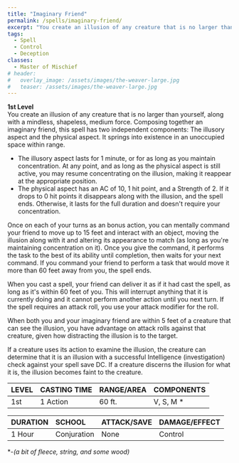 ```yaml
---
title: "Imaginary Friend"
permalink: /spells/imaginary-friend/
excerpt: "You create an illusion of any creature that is no larger than yourself, along with a mindless, shapeless, medium force - composing together an imaginary friend."
tags:
  - Spell
  - Control
  - Deception
classes:
  - Master of Mischief
# header:
#   overlay_image: /assets/images/the-weaver-large.jpg
#   teaser: /assets/images/the-weaver-large.jpg
---
```


**1st Level** \
You create an illusion of any creature that is no larger than yourself, along with a mindless, shapeless, medium force. Composing together an imaginary friend, this spell has two independent components: The illusory aspect and the physical aspect. It springs into existence in an unoccupied space within range.

- The illusory aspect lasts for 1 minute, or for as long as you maintain concentration. At any point, and as long as the physical aspect is still active, you may resume concentrating on the illusion, making it reappear at the appropriate position.
- The physical aspect has an AC of 10, 1 hit point, and a Strength of 2. If it drops to 0 hit points it disappears along with the illusion, and the spell ends. Otherwise, it lasts for the full duration and doesn't require your concentration.

Once on each of your turns as an bonus action, you can mentally command your friend to move up to 15 feet and interact with an object, moving the illusion along with it and altering its appearance to match (as long as you're maintaining concentration on it). Once you give the command, it performs the task to the best of its ability until completion, then waits for your next command. If you command your friend to perform a task that would move it more than 60 feet away from you, the spell ends.

When you cast a spell, your friend can deliver it as if it had cast the spell, as long as it's within 60 feet of you. This will interrupt anything that it is currently doing and it cannot perform another action until you next turn. If the spell requires an attack roll, you use your attack modifier for the roll.

When both you and your imaginary friend are within 5 feet of a creature that can see the illusion, you have advantage on attack rolls against that creature, given how distracting the illusion is to the target.

If a creature uses its action to examine the illusion, the creature can determine that it is an illusion with a successful Intelligence (investigation) check against your spell save DC. If a creature discerns the illusion for what it is, the illusion becomes faint to the creature.

| LEVEL          | CASTING TIME   | RANGE/AREA     | COMPONENTS     |
| :------------- | :------------- | :------------- | :------------- |
| 1st            | 1 Action <i class="fa-solid fa-registered"></i>     | 60 ft.         | V, S, M *      |

| DURATION       | SCHOOL         | ATTACK/SAVE    | DAMAGE/EFFECT  |
| :------------- | :------------- | :------------- | :------------- |
| <i class="fa-solid fa-copyright"></i> 1 Hour       | Conjuration  | None         | Control     |

\*-*(a bit of fleece, string, and some wood)*
